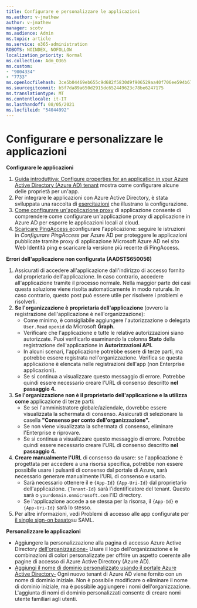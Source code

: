 ```yaml
---
title: Configurare e personalizzare le applicazioni
ms.author: v-jmathew
author: v-jmathew
manager: scotv
ms.audience: Admin
ms.topic: article
ms.service: o365-administration
ROBOTS: NOINDEX, NOFOLLOW
localization_priority: Normal
ms.collection: Adm_O365
ms.custom:
- "9004334"
- "7733"
ms.openlocfilehash: 3ce5b04469eb655c9d682f5830d9f906529aa40f706ee594b670708426d48769
ms.sourcegitcommit: b5f7da89a650d2915dc652449623c78be6247175
ms.translationtype: MT
ms.contentlocale: it-IT
ms.lasthandoff: 08/05/2021
ms.locfileid: "54044992"
---
```

# <a name="configure-and-customize-applications"></a>Configurare e personalizzare le applicazioni

**Configurare le applicazioni**

1. [Guida introduttiva: Configure properties for an application in your Azure Active Directory (Azure AD) tenant](https://docs.microsoft.com/azure/active-directory/manage-apps/add-application-portal-configure) mostra come configurare alcune delle proprietà per un'app.
2. Per integrare le applicazioni con Azure Active Directory, è stata sviluppata una raccolta di [esercitazioni](https://docs.microsoft.com/azure/active-directory/saas-apps/tutorial-list) che illustrano la configurazione.
3. [Come configurare un'applicazione proxy](https://docs.microsoft.com/azure/active-directory/manage-apps/application-proxy-config-how-to) di applicazione consente di comprendere come configurare un'applicazione proxy di applicazione in Azure AD per esporre le applicazioni locali al cloud.
4. [Scaricare PingAccess e](https://docs.microsoft.com/azure/active-directory/manage-apps/application-proxy-ping-access-publishing-guide#download-pingaccess-and-configure-your-application)configurare l'applicazione: seguire le istruzioni in *Configurare PingAccess* per Azure AD per proteggere le applicazioni pubblicate tramite proxy di applicazione Microsoft Azure AD nel sito Web Identità ping e scaricare la versione più recente di PingAccess.

**Errori dell'applicazione non configurata (AADSTS650056)**

1. Assicurati di accedere all'applicazione dall'indirizzo di accesso fornito dal proprietario dell'applicazione. In caso contrario, accedere all'applicazione tramite il processo normale. Nella maggior parte dei casi questa soluzione viene risolta automaticamente in modo naturale. In caso contrario, questo post può essere utile per risolvere i problemi e risolverli.
2. **Se l'organizzazione è proprietaria dell'applicazione** (ovvero la registrazione dell'applicazione è nell'organizzazione):
    - Come minimo, è consigliabile aggiungere l'autorizzazione o delegata `User.Read` `openid` da Microsoft **Graph.**
    - Verificare che l'applicazione e tutte le relative autorizzazioni siano autorizzate. Puoi verificarlo esaminando la colonna **Stato** della registrazione dell'applicazione in **Autorizzazioni API.**
    - In alcuni scenari, l'applicazione potrebbe essere di terze parti, ma potrebbe essere registrata nell'organizzazione. Verifica se questa applicazione è elencata nelle registrazioni dell'app (non Enterprise applicazioni).
    - Se si continua a visualizzare questo messaggio di errore. Potrebbe quindi essere necessario creare l'URL di consenso descritto **nel passaggio 4.**
3. **Se l'organizzazione non è il proprietario dell'applicazione e la utilizza come** applicazione di terze parti:
    - Se sei l'amministratore globale/aziendale, dovrebbe essere visualizzata la schermata di consenso. Assicurati di selezionare la casella **"Consenso per conto dell'organizzazione".**
    - Se non viene visualizzata la schermata di consenso, eliminare l'Enterprise e riprovare.
    - Se si continua a visualizzare questo messaggio di errore. Potrebbe quindi essere necessario creare l'URL di consenso descritto **nel passaggio 4.**
4. **Creare manualmente l'URL** di consenso da usare: se l'applicazione è progettata per accedere a una risorsa specifica, potrebbe non essere possibile usare i pulsanti di consenso dal portale di Azure, sarà necessario generare manualmente l'URL di consenso e usarlo.
    - Sarà necessario ottenere il e `{App-Id}` `{App-Uri-Id}` dal proprietario dell'applicazione. `{Tenant-Id}` sarà l'identificatore del tenant. Questo sarà o `yourdomain.onmicrosoft.com` l'ID directory.
    - Se l'applicazione accede a se stessa per la risorsa, il `{App-Id}` e `{App-Uri-Id}` sarà lo stesso.
5. Per altre informazioni, vedi Problemi di accesso alle app configurate per [il single sign-on basato](https://docs.microsoft.com/azure/active-directory/manage-apps/application-sign-in-problem-federated-sso-gallery#misconfigured-application)su SAML.

**Personalizzare le applicazioni**

- Aggiungere la personalizzazione alla pagina di accesso Azure Active Directory [dell'organizzazione-](https://docs.microsoft.com/azure/active-directory/fundamentals/customize-branding) Usare il logo dell'organizzazione e le combinazioni di colori personalizzate per offrire un aspetto coerente alle pagine di accesso di Azure Active Directory (Azure AD).
- [Aggiungi il nome di dominio personalizzato usando il portale Azure Active Directory-](https://docs.microsoft.com/azure/active-directory/fundamentals/add-custom-domain) Ogni nuovo tenant di Azure AD viene fornito con un nome di dominio iniziale. Non è possibile modificare o eliminare il nome di dominio iniziale, ma è possibile aggiungere i nomi dell'organizzazione. L'aggiunta di nomi di dominio personalizzati consente di creare nomi utente familiari agli utenti.
